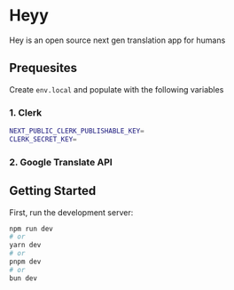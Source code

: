 # Heyy

Hey is an open source next gen translation app for humans

## Prequesites

Create `env.local` and populate with the following variables

### 1. Clerk

```sh
NEXT_PUBLIC_CLERK_PUBLISHABLE_KEY=
CLERK_SECRET_KEY=
```

### 2. Google Translate API

## Getting Started

First, run the development server:

```bash
npm run dev
# or
yarn dev
# or
pnpm dev
# or
bun dev
```
